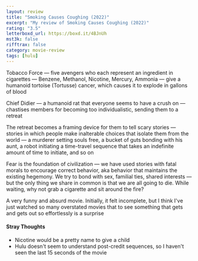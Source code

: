 ```yaml
---
layout: review
title: "Smoking Causes Coughing (2022)"
excerpt: "My review of Smoking Causes Coughing (2022)"
rating: "3.5"
letterboxd_url: https://boxd.it/4BJnUh
mst3k: false
rifftrax: false
category: movie-review
tags: [hulu]
---
```


Tobacco Force — five avengers who each represent an ingredient in cigarettes — Benzene, Methanol, Nicotine, Mercury, Ammonia — give a humanoid tortoise (Tortusse) cancer, which causes it to explode in gallons of blood

Chief Didier — a humanoid rat that everyone seems to have a crush on — chastises members for becoming too individualistic, sending them to a retreat

The retreat becomes a framing device for them to tell scary stories — stories in which people make inalterable choices that isolate them from the world — a murderer setting souls free, a bucket of guts bonding with his aunt, a robot initiating a time-travel sequence that takes an indefinite amount of time to initiate, and so on

Fear is the foundation of civilization — we have used stories with fatal morals to encourage correct behavior, aka behavior that maintains the existing hegemony. We try to bond with sex, familial ties, shared interests — but the only thing we share in common is that we are all going to die. While waiting, why not grab a cigarette and sit around the fire?

A very funny and absurd movie. Initially, it felt incomplete, but I think I've just watched so many overstated movies that to see something that gets and gets out so effortlessly is a surprise

#### Stray Thoughts

- Nicotine would be a pretty name to give a child
- Hulu doesn't seem to understand post-credit sequences, so I haven't seen the last 15 seconds of the movie
